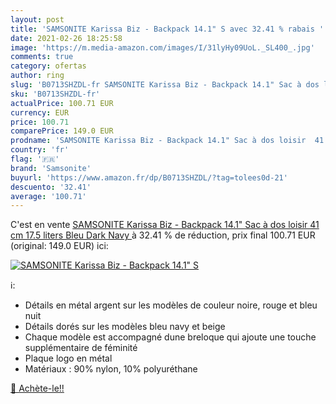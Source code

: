 ```yaml
---
layout: post
title: 'SAMSONITE Karissa Biz - Backpack 14.1" S avec 32.41 % rabais '
date: 2021-02-26 18:25:58
image: 'https://m.media-amazon.com/images/I/31lyHy09UoL._SL400_.jpg'
comments: true
category: ofertas
author: ring
slug: 'B0713SHZDL-fr SAMSONITE Karissa Biz - Backpack 14.1" Sac à dos loisir 41...'
sku: 'B0713SHZDL-fr'
actualPrice: 100.71 EUR
currency: EUR
price: 100.71
comparePrice: 149.0 EUR
prodname: 'SAMSONITE Karissa Biz - Backpack 14.1" Sac à dos loisir  41 cm  17.5 liters  Bleu  Dark Navy '
country: 'fr'
flag: '🇫🇷'
brand: 'Samsonite'
buyurl: 'https://www.amazon.fr/dp/B0713SHZDL/?tag=tolees0d-21'
descuento: '32.41'
average: '100.71'
---
```


C'est en vente [SAMSONITE Karissa Biz - Backpack 14.1" Sac à dos loisir  41 cm  17.5 liters  Bleu  Dark Navy ](https://www.amazon.fr/dp/B0713SHZDL/?tag=tolees0d-21)  à  32.41 % de réduction, prix final  100.71 EUR (original: 149.0 EUR) ici:

[![SAMSONITE Karissa Biz - Backpack 14.1" S](https://m.media-amazon.com/images/I/31lyHy09UoL._SL400_.jpg)](https://www.amazon.fr/dp/B0713SHZDL/?tag=tolees0d-21)

ℹ️:

- Détails en métal argent sur les modèles de couleur noire, rouge et bleu nuit
- Détails dorés sur les modèles bleu navy et beige
- Chaque modèle est accompagné dune breloque qui ajoute une touche supplémentaire de féminité
- Plaque logo en métal
- Matériaux : 90% nylon, 10% polyuréthane

[🛒 Achète-le!!](https://www.amazon.fr/dp/B0713SHZDL/?tag=tolees0d-21)

